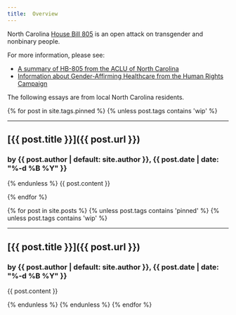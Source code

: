 ```yaml
---
title:  Overview
---
```


North Carolina [House Bill 805](https://www.ncleg.gov/BillLookup/2025/H805) is an open attack on transgender and nonbinary people.

For more information, please see:

* [A summary of HB-805 from the ACLU of North Carolina](https://www.acluofnorthcarolina.org/en/legislation/hb-805-anti-transschool-censorship-bill)
* [Information about Gender-Affirming Healthcare from the Human Rights Campaign](https://www.hrc.org/resources/get-the-facts-on-gender-affirming-care)

The following essays are from local North Carolina residents.

{% for post in site.tags.pinned %}
{% unless post.tags contains 'wip' %}

---

## [{{ post.title }}]({{ post.url }})

### by {{ post.author | default: site.author }}, {{ post.date | date: "%-d %B %Y" }}

{% endunless %}
{{ post.content }}

{% endfor %}

{% for post in site.posts %}
{% unless post.tags contains 'pinned' %}
{% unless post.tags contains 'wip' %}

---

## [{{ post.title }}]({{ post.url }})

### by {{ post.author | default: site.author }}, {{ post.date | date: "%-d %B %Y" }}

{{ post.content }}

{% endunless %}
{% endunless %}
{% endfor %}